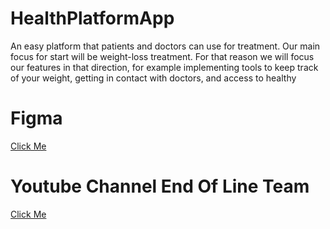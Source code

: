 # HealthPlatformApp

An easy platform that patients and doctors can use for treatment. Our main focus for start will be weight-loss treatment. For that reason we will focus our features in that direction, for example implementing tools to keep track of your weight, getting in contact with doctors, and access to healthy

# Figma
[Click Me](https://www.figma.com/proto/1w1iYVHI3pOfH3n7X6Avcd/Health-Platform?page-id=0%3A1&type=design&node-id=19-2&viewport=1362%2C752%2C0.65&scaling=min-zoom&mode=design)

# Youtube Channel End Of Line Team
[Click Me](https://www.youtube.com/@endoflineteamSalt)
